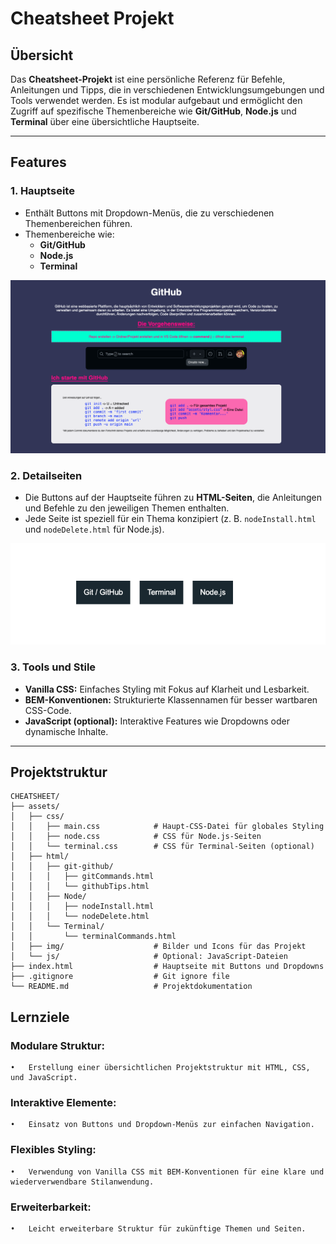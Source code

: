 # Cheatsheet Projekt

## Übersicht

Das **Cheatsheet-Projekt** ist eine persönliche Referenz für Befehle, Anleitungen und Tipps, die in verschiedenen Entwicklungsumgebungen und Tools verwendet werden. Es ist modular aufgebaut und ermöglicht den Zugriff auf spezifische Themenbereiche wie **Git/GitHub**, **Node.js** und **Terminal** über eine übersichtliche Hauptseite.

---

## Features

### 1. Hauptseite
- Enthält Buttons mit Dropdown-Menüs, die zu verschiedenen Themenbereichen führen.
- Themenbereiche wie:
  - **Git/GitHub**
  - **Node.js**
  - **Terminal**

![screenshot](./cheatsheet1.png)

### 2. Detailseiten
- Die Buttons auf der Hauptseite führen zu **HTML-Seiten**, die Anleitungen und Befehle zu den jeweiligen Themen enthalten.
- Jede Seite ist speziell für ein Thema konzipiert (z. B. `nodeInstall.html` und `nodeDelete.html` für Node.js).

![screenshot](./cheatsheet2.png)

### 3. Tools und Stile
- **Vanilla CSS:** Einfaches Styling mit Fokus auf Klarheit und Lesbarkeit.
- **BEM-Konventionen:** Strukturierte Klassennamen für besser wartbaren CSS-Code.
- **JavaScript (optional):** Interaktive Features wie Dropdowns oder dynamische Inhalte.

---

## Projektstruktur

```plaintext
CHEATSHEET/
├── assets/
│   ├── css/
│   │   ├── main.css            # Haupt-CSS-Datei für globales Styling
│   │   ├── node.css            # CSS für Node.js-Seiten
│   │   └── terminal.css        # CSS für Terminal-Seiten (optional)
│   ├── html/
│   │   ├── git-github/
│   │   │   ├── gitCommands.html
│   │   │   └── githubTips.html
│   │   ├── Node/
│   │   │   ├── nodeInstall.html
│   │   │   └── nodeDelete.html
│   │   └── Terminal/
│   │       └── terminalCommands.html
│   ├── img/                    # Bilder und Icons für das Projekt
│   └── js/                     # Optional: JavaScript-Dateien
├── index.html                  # Hauptseite mit Buttons und Dropdowns
├── .gitignore                  # Git ignore file
└── README.md                   # Projektdokumentation
```

## Lernziele

### Modulare Struktur:
	•	Erstellung einer übersichtlichen Projektstruktur mit HTML, CSS, und JavaScript.
### Interaktive Elemente:
	•	Einsatz von Buttons und Dropdown-Menüs zur einfachen Navigation.
### Flexibles Styling:
	•	Verwendung von Vanilla CSS mit BEM-Konventionen für eine klare und wiederverwendbare Stilanwendung.
### Erweiterbarkeit:
	•	Leicht erweiterbare Struktur für zukünftige Themen und Seiten.